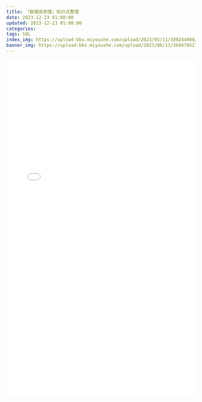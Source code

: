 ```yaml
---
title: 「数据库原理」知识点整理
date: 2023-12-23 01:00:00
updated: 2023-12-23 01:00:00
categories:
tags: SQL
index_img: https://upload-bbs.miyoushe.com/upload/2023/05/11/380244908/607981469014e548b115799111b6a662_4393589896532507072.jpg
banner_img: https://upload-bbs.miyoushe.com/upload/2023/06/13/369476521/f029fac7c8d198761fc0ddfa8302c68f_6358270943504957310.jpg
---
```


<embed src="/file/DatabaseSystems.pdf" type="application/pdf" width=100% height=900>
